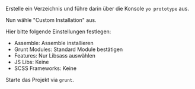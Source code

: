 Erstelle ein Verzeichnis und führe darin über die Konsole `yo prototype` aus.

Nun wähle "Custom Installation" aus.

Hier bitte folgende Einstellungen festlegen:
* Assemble: Assemble installieren
* Grunt Modules: Standard Module bestätigen
* Features: Nur Libsass auswählen
* JS Libs: Keine
* SCSS Frameworks: Keine


Starte das Projekt via `grunt`.